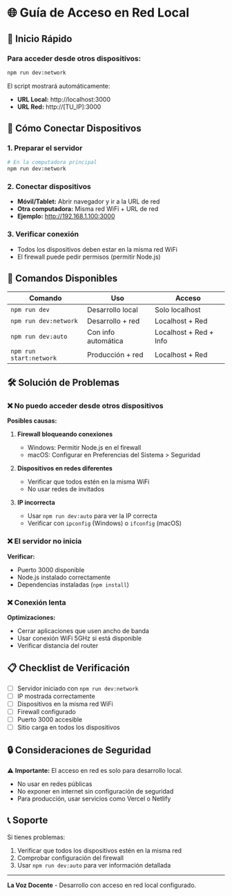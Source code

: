 # 🌐 Guía de Acceso en Red Local

## 🚀 Inicio Rápido

### Para acceder desde otros dispositivos:

```bash
npm run dev:network
```

El script mostrará automáticamente:
- **URL Local:** http://localhost:3000
- **URL Red:** http://[TU_IP]:3000

## 📱 Cómo Conectar Dispositivos

### 1. **Preparar el servidor**
```bash
# En la computadora principal
npm run dev:network
```

### 2. **Conectar dispositivos**
- **Móvil/Tablet:** Abrir navegador y ir a la URL de red
- **Otra computadora:** Misma red WiFi + URL de red
- **Ejemplo:** http://192.168.1.100:3000

### 3. **Verificar conexión**
- Todos los dispositivos deben estar en la misma red WiFi
- El firewall puede pedir permisos (permitir Node.js)

## 🔧 Comandos Disponibles

| Comando | Uso | Acceso |
|---------|-----|--------|
| `npm run dev` | Desarrollo local | Solo localhost |
| `npm run dev:network` | Desarrollo + red | Localhost + Red |
| `npm run dev:auto` | Con info automática | Localhost + Red + Info |
| `npm run start:network` | Producción + red | Localhost + Red |

## 🛠️ Solución de Problemas

### ❌ No puedo acceder desde otros dispositivos

**Posibles causas:**
1. **Firewall bloqueando conexiones**
   - Windows: Permitir Node.js en el firewall
   - macOS: Configurar en Preferencias del Sistema > Seguridad

2. **Dispositivos en redes diferentes**
   - Verificar que todos estén en la misma WiFi
   - No usar redes de invitados

3. **IP incorrecta**
   - Usar `npm run dev:auto` para ver la IP correcta
   - Verificar con `ipconfig` (Windows) o `ifconfig` (macOS)

### ❌ El servidor no inicia

**Verificar:**
- Puerto 3000 disponible
- Node.js instalado correctamente
- Dependencias instaladas (`npm install`)

### ❌ Conexión lenta

**Optimizaciones:**
- Cerrar aplicaciones que usen ancho de banda
- Usar conexión WiFi 5GHz si está disponible
- Verificar distancia del router

## 📋 Checklist de Verificación

- [ ] Servidor iniciado con `npm run dev:network`
- [ ] IP mostrada correctamente
- [ ] Dispositivos en la misma red WiFi
- [ ] Firewall configurado
- [ ] Puerto 3000 accesible
- [ ] Sitio carga en todos los dispositivos

## 🔒 Consideraciones de Seguridad

⚠️ **Importante:** El acceso en red es solo para desarrollo local.

- No usar en redes públicas
- No exponer en internet sin configuración de seguridad
- Para producción, usar servicios como Vercel o Netlify

## 📞 Soporte

Si tienes problemas:
1. Verificar que todos los dispositivos estén en la misma red
2. Comprobar configuración del firewall
3. Usar `npm run dev:auto` para ver información detallada

---

**La Voz Docente** - Desarrollo con acceso en red local configurado.


